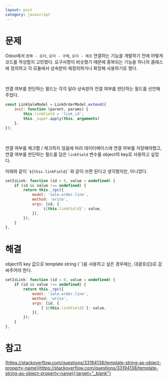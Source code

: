 ```yaml
---
layout: post
category: javascript
---
```


# 문제

Odoo에서 `판매 - 오더`, `오더 - 구매`, `오더 - 제조` 연결하는 기능을 개발하기 전에 어떻게 코드를 작성할지 고민했다.
요구사항이 비슷했기 때문에 중복되는 기능을 하나의 클래스에 정의하고 각 모듈에서 상속받아 재정의하거나 확장해 사용하기로 했다.

<br>

연결 여부를 판단하는 필드는 각각 달라 상속받아 연결 여부를 판단하는 필드를 선언해주었다.

```javascript
const LinkSaleModel = LinkOrderModel.extend({
    init: function (parent, params) {
        this.linkField = 'link_id';
        this._super.apply(this, arguments)
    },
});
```

<br>

연결 여부를 체크함 / 체크하지 않음에 따라 데이터베이스에 연결 여부를 저장해야했고, 연결 여부를 판단하는 필드를 담은 `linkField` 변수를 object의 key로 사용하고 싶었다.

아래와 같이 \``${this.linkField}`\` 와 같이 쓰면 된다고 생각했지만, 아니었다.

```javascript
setIsLink: function (id = 0, value = undefined) {
    if (id && value !== undefined) {
        return this._rpc({
            model: 'sale.order.line',
            method: 'write',
            args: [id, {
                `${this.linkField}`: value,
            }],
        });
    }
},
```

# 해결

object의 key 값으로 template string (\`\`)을 사용하고 싶은 경우에는, 대괄호([])로 감싸주어야 한다.

```javascript
setIsLink: function (id = 0, value = undefined) {
    if (id && value !== undefined) {
        return this._rpc({
            model: 'sale.order.line',
            method: 'write',
            args: [id, {
                [`${this.linkField}`]: value,
            }],
        });
    }
},
```

# 참고

[https://stackoverflow.com/questions/33194138/template-string-as-object-property-name](https://stackoverflow.com/questions/33194138/template-string-as-object-property-name){:target="_blank"}